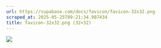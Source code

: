 ```yaml
---
url: https://supabase.com/docs/favicon/favicon-32x32.png
scraped_at: 2025-05-25T09:21:34.907434
title: favicon-32x32.png (32×32)
---
```


![](https://supabase.com/docs/favicon/favicon-32x32.png)

